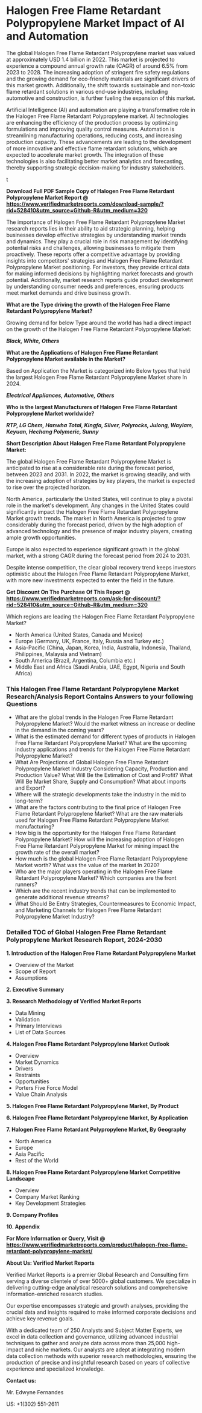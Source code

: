 <meta name="title" content="Global Halogen Free Flame Retardant Polypropylene Market Impact of AI and Automation"><meta name="description" content="The global Halogen Free Flame Retardant Polypropylene market was valued at approximately USD 1.4 billion in 2022. This market is projected to experience a compound ann"><meta name="title" content="Halogen Free Flame Retardant Polypropylene Market Size, Share, Scope, Trends, Growth, Opportunities, Analysis, Forecast"><h1>Halogen Free Flame Retardant Polypropylene Market Impact of AI and Automation</h1><p>The global Halogen Free Flame Retardant Polypropylene market was valued at approximately USD 1.4 billion in 2022. This market is projected to experience a compound annual growth rate (CAGR) of around 6.5% from 2023 to 2028. The increasing adoption of stringent fire safety regulations and the growing demand for eco-friendly materials are significant drivers of this market growth. Additionally, the shift towards sustainable and non-toxic flame retardant solutions in various end-use industries, including automotive and construction, is further fueling the expansion of this market.</p><p>Artificial Intelligence (AI) and automation are playing a transformative role in the Halogen Free Flame Retardant Polypropylene market. AI technologies are enhancing the efficiency of the production process by optimizing formulations and improving quality control measures. Automation is streamlining manufacturing operations, reducing costs, and increasing production capacity. These advancements are leading to the development of more innovative and effective flame retardant solutions, which are expected to accelerate market growth. The integration of these technologies is also facilitating better market analytics and forecasting, thereby supporting strategic decision-making for industry stakeholders.</p>t</p><p id="" class=""><strong>Download Full PDF Sample Copy of Halogen Free Flame Retardant Polypropylene Market Report @ <a href="https://www.verifiedmarketreports.com/download-sample/?rid=528410&utm_source=Github-R&utm_medium=320" target="_blank">https://www.verifiedmarketreports.com/download-sample/?rid=528410&utm_source=Github-R&utm_medium=320</a></strong></p><p>The importance of&nbsp;Halogen Free Flame Retardant Polypropylene Market research reports lies in their ability to aid strategic planning, helping businesses develop effective strategies by understanding market trends and dynamics. They play a crucial role in risk management by identifying potential risks and challenges, allowing businesses to mitigate them proactively. These reports offer a competitive advantage by providing insights into competitors' strategies and Halogen Free Flame Retardant Polypropylene Market positioning. For investors, they provide critical data for making informed decisions by highlighting market forecasts and growth potential. Additionally, market research reports guide product development by understanding consumer needs and preferences, ensuring products meet market demands and drive business growth.</p><p><strong>What are the&nbsp;Type driving the growth of the Halogen Free Flame Retardant Polypropylene Market?</strong></p><p id="" class="">Growing demand for below Type around the world has had a direct impact on the growth of the Halogen Free Flame Retardant Polypropylene Market:</p><em><strong>Black, White, Others</strong></em></p><strong>What are the&nbsp;Applications&nbsp;of Halogen Free Flame Retardant Polypropylene Market available in the Market?</strong></p><p id="" class="">Based on Application the Market is categorized into Below types that held the largest Halogen Free Flame Retardant Polypropylene Market share In 2024.</p><em><strong>Electrical Appliances, Automotive, Others</strong></em></p><strong>Who is the largest Manufacturers of Halogen Free Flame Retardant Polypropylene Market worldwide?</strong></p><p><em><strong>RTP, LG Chem, Hanwha Total, Kingfa, Silver, Polyrocks, Julong, Waylam, Keyuan, Hechang Polymeric, Sunny</strong></em></p><p id="" class=""><strong>Short Description About Halogen Free Flame Retardant Polypropylene Market:</strong></p><p>The global Halogen Free Flame Retardant Polypropylene Market is anticipated to rise at a considerable rate during the forecast period, between 2023 and 2031. In 2022, the market is growing steadily, and with the increasing adoption of strategies by key players, the market is expected to rise over the projected horizon.</p><p>North America, particularly the United States, will continue to play a pivotal role in the market's development. Any changes in the United States could significantly impact the Halogen Free Flame Retardant Polypropylene Market growth trends. The market in North America is projected to grow considerably during the forecast period, driven by the high adoption of advanced technology and the presence of major industry players, creating ample growth opportunities.</p><p>Europe is also expected to experience significant growth in the global market, with a strong CAGR during the forecast period from 2024 to 2031.</p><p>Despite intense competition, the clear global recovery trend keeps investors optimistic about the Halogen Free Flame Retardant Polypropylene Market, with more new investments expected to enter the field in the future.</p><p id="" class=""><strong>Get Discount On The Purchase Of This Report @ <a href="https://www.verifiedmarketreports.com/ask-for-discount/?rid=528410&utm_source=Github-R&utm_medium=320" target="_blank">https://www.verifiedmarketreports.com/ask-for-discount/?rid=528410&utm_source=Github-R&utm_medium=320</a></strong></p>Which regions are leading the Halogen Free Flame Retardant Polypropylene Market?</p><ul><li>North America (United States, Canada and Mexico)</li><li>Europe (Germany, UK, France, Italy, Russia and Turkey etc.)</li><li>Asia-Pacific (China, Japan, Korea, India, Australia, Indonesia, Thailand, Philippines, Malaysia and Vietnam)</li><li>South America (Brazil, Argentina, Columbia etc.)</li><li>Middle East and Africa (Saudi Arabia, UAE, Egypt, Nigeria and South Africa)</li></ul><h3 id="" class="">This Halogen Free Flame Retardant Polypropylene Market Research/Analysis Report Contains Answers to your following Questions</h3><ul><li>What are the global trends in the Halogen Free Flame Retardant Polypropylene Market? Would the market witness an increase or decline in the demand in the coming years?</li><li>What is the estimated demand for different types of products in Halogen Free Flame Retardant Polypropylene Market? What are the upcoming industry applications and trends for the Halogen Free Flame Retardant Polypropylene Market?</li><li>What Are Projections of Global Halogen Free Flame Retardant Polypropylene Market Industry Considering Capacity, Production and Production Value? What Will Be the Estimation of Cost and Profit? What Will Be Market Share, Supply and Consumption? What about imports and Export?</li><li>Where will the strategic developments take the industry in the mid to long-term?</li><li>What are the factors contributing to the final price of Halogen Free Flame Retardant Polypropylene Market? What are the raw materials used for Halogen Free Flame Retardant Polypropylene Market manufacturing?</li><li>How big is the opportunity for the Halogen Free Flame Retardant Polypropylene Market? How will the increasing adoption of Halogen Free Flame Retardant Polypropylene Market for mining impact the growth rate of the overall market?</li><li>How much is the global Halogen Free Flame Retardant Polypropylene Market worth? What was the value of the market In 2020?</li><li>Who are the major players operating in the Halogen Free Flame Retardant Polypropylene Market? Which companies are the front runners?</li><li>Which are the recent industry trends that can be implemented to generate additional revenue streams?</li><li>What Should Be Entry Strategies, Countermeasures to Economic Impact, and Marketing Channels for Halogen Free Flame Retardant Polypropylene Market Industry?</li></ul><h3 id="" class="">Detailed TOC of Global Halogen Free Flame Retardant Polypropylene Market Research Report, 2024-2030</h3><p id="" class=""><strong>1. Introduction of the Halogen Free Flame Retardant Polypropylene Market</strong></p><ul><li>Overview of the Market</li><li>Scope of Report</li><li>Assumptions</li></ul><p id="" class=""><strong>2. Executive Summary</strong></p><p id="" class=""><strong>3. Research Methodology of Verified Market Reports</strong></p><ul><li>Data Mining</li><li>Validation</li><li>Primary Interviews</li><li>List of Data Sources</li></ul><p id="" class=""><strong>4. Halogen Free Flame Retardant Polypropylene Market Outlook</strong></p><ul><li>Overview</li><li>Market Dynamics</li><li>Drivers</li><li>Restraints</li><li>Opportunities</li><li>Porters Five Force Model</li><li>Value Chain Analysis</li></ul><p id="" class=""><strong>5. Halogen Free Flame Retardant Polypropylene Market, By Product</strong></p><p id="" class=""><strong>6. Halogen Free Flame Retardant Polypropylene Market, By Application</strong></p><p id="" class=""><strong>7. Halogen Free Flame Retardant Polypropylene Market, By Geography</strong></p><ul><li>North America</li><li>Europe</li><li>Asia Pacific</li><li>Rest of the World</li></ul><p id="" class=""><strong>8. Halogen Free Flame Retardant Polypropylene Market Competitive Landscape</strong></p><ul><li>Overview</li><li>Company Market Ranking</li><li>Key Development Strategies</li></ul><p id="" class=""><strong>9. Company Profiles</strong></p><p id="" class=""><strong>10. Appendix</strong></p><p id="" class=""><strong>For More Information or Query, Visit @ <a href="https://www.verifiedmarketreports.com/product/halogen-free-flame-retardant-polypropylene-market/" target="_blank">https://www.verifiedmarketreports.com/product/halogen-free-flame-retardant-polypropylene-market/</a></strong></p><p id="" class=""><strong>About Us: Verified Market Reports</strong></p><p id="" class="">Verified Market Reports is a premier Global Research and Consulting firm serving a diverse clientele of over 5000+ global customers. We specialize in delivering cutting-edge analytical research solutions and comprehensive information-enriched research studies.</p><p id="" class="">Our expertise encompasses strategic and growth analyses, providing the crucial data and insights required to make informed corporate decisions and achieve key revenue goals.</p><p id="" class="">With a dedicated team of 250 Analysts and Subject Matter Experts, we excel in data collection and governance, utilizing advanced industrial techniques to gather and analyze data across more than 25,000 high-impact and niche markets. Our analysts are adept at integrating modern data collection methods with superior research methodologies, ensuring the production of precise and insightful research based on years of collective experience and specialized knowledge.</p><p id="" class=""><strong>Contact us:</strong></p><p id="" class="">Mr. Edwyne Fernandes</p><p id="" class="">US: +1(302) 551-2611</p>